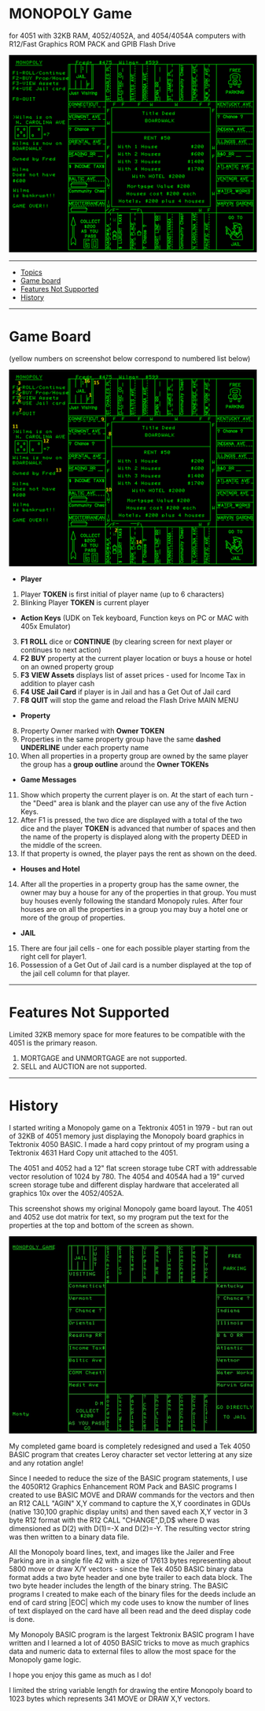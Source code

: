 # MONOPOLY Game 
for 4051 with 32KB RAM, 4052/4052A, and 4054/4054A computers with R12/Fast Graphics ROM PACK and GPIB Flash Drive

![MONOPOLY](./Wilma%20is%20bankrupt%20-%20GAME%20OVER.png)

----------------------------------

- [Topics](#topics)
- [Game board](#game-board)
- [Features Not Supported](#features-not-supported)
- [History](#history)

----------------------------------

# Game Board
(yellow numbers on screenshot below correspond to numbered list below) 

![MONOPOLY](./Wilma%20is%20bankrupt%20-%20GAME%20OVER-markups.png)

* **Player**
 1. Player **TOKEN** is first initial of player name (up to 6 characters)
 2. Blinking Player **TOKEN** is current player

* **Action Keys** (UDK on Tek keyboard, Function keys on PC or MAC with 405x Emulator)
3. **F1** **ROLL** dice or **CONTINUE** (by clearing screen for next player or continues to next action)
4. **F2** **BUY** property at the current player location or buys a house or hotel on an owned property group
5. **F3** **VIEW Assets** displays list of asset prices - used for Income Tax in addition to player cash
6. **F4** **USE Jail Card** if player is in Jail and has a Get Out of Jail card
7. **F8** **QUIT** will stop the game and reload the Flash Drive MAIN MENU

* **Property**
8. Property Owner marked with **Owner TOKEN**
9. Properties in the same property group have the same **dashed UNDERLINE** under each property name
10. When all properties in a property group are owned by the same player the group has a **group outline** around the **Owner TOKENs**

* **Game Messages**
11. Show which property the current player is on.  At the start of each turn - the "Deed" area is blank and the player can use any of the five Action Keys.
12. After F1 is pressed, the two dice are displayed with a total of the two dice and the player **TOKEN** is advanced that number of spaces and then the name of the property is displayed along with the property DEED in the middle of the screen.
13. If that property is owned, the player pays the rent as shown on the deed.

* **Houses and Hotel**
14. After all the properties in a property group has the same owner, the owner may buy a house for any of the properties in that group. You must buy houses evenly following the standard Monopoly rules.  After four houses are on all the properties in a group you may buy a hotel one or more of the group of properties.

* **JAIL**
15. There are four jail cells - one for each possible player starting from the right cell for player1.
16. Possession of a Get Out of Jail card is a number displayed at the top of the jail cell column for that player.
  
----------------------------------

# Features Not Supported
Limited 32KB memory space for more features to be compatible with the 4051 is the primary reason.

 1. MORTGAGE and UNMORTGAGE are not supported.    
 2. SELL and AUCTION are not supported.

----------------------------------

# History
I started writing a Monopoly game on a Tektronix 4051 in 1979 - but ran out of 32KB of 4051 memory just displaying the Monopoly board graphics in Tektronix 4050 BASIC.  I made a hard copy printout of my program using a Tektronix 4631 Hard Copy unit attached to the 4051.  

The 4051 and 4052 had a 12" flat screen storage tube CRT with addressable vector resolution of 1024 by 780. The 4054 and 4054A had a 19" curved screen storage tube and different display hardware that accelerated all graphics 10x over the 4052/4052A.

This screenshot shows my original Monopoly game board layout.  The 4051 and 4052 use dot matrix for text, so my program put the text for the properties at the top and bottom of the screen as shown.

![MONOPOLY](./my%20original%20Monopoly%20game%20board.jpg)

My completed game board is completely redesigned and used a Tek 4050 BASIC program that creates Leroy character set vector lettering at any size and any rotation angle!

Since I needed to reduce the size of the BASIC program statements, I use the 4050R12 Graphics Enhancement ROM Pack and BASIC programs I created to use BASIC MOVE and DRAW commands for the vectors and then an R12 CALL "AGIN" X,Y command to capture the X,Y coordinates in GDUs (native 130,100 graphic display units) and then saved each X,Y vector in 3 byte R12 format with the R12 CALL "CHANGE",D,D$ where D was dimensioned as D(2) with D(1)=-X and D(2)=-Y.  The resulting vector string was then written to a binary data file.

All the Monopoly board lines, text, and images like the Jailer and Free Parking are in a single file 42 with a size of 17613 bytes representing about 5800 move or draw X/Y vectors - since the Tek 4050 BASIC binary data format adds a two byte header and one byte trailer to each data block.  The two byte header includes the length of the binary string.  The BASIC programs I created to make each of the binary files for the deeds include an end of card string |EOC| which my code uses to know the number of lines of text displayed on the card have all been read and the deed display code is done.

My Monopoly BASIC program is the largest Tektronix BASIC program I have written and I learned a lot of 4050 BASIC tricks to move as much graphics data and numeric data to external files to allow the most space for the Monopoly game logic.

I hope you enjoy this game as much as I do!

I limited the string variable length for drawing the entire Monopoly board to 1023 bytes which represents 341 MOVE or DRAW X,Y vectors. 


